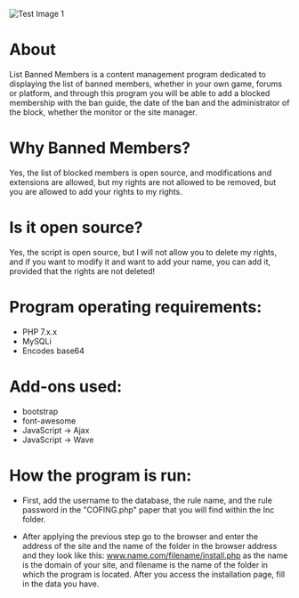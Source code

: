 ![Test Image 1](https://e.top4top.io/p_1719vwiam1.png)

# About
List Banned Members is a content management program dedicated to displaying the list of banned members, whether in your own game, forums or platform, and through this program you will be able to add a blocked membership with the ban guide, the date of the ban and the administrator of the block, whether the monitor or the site manager.

# Why Banned Members?
Yes, the list of blocked members is open source, and modifications and extensions are allowed, but my rights are not allowed to be removed, but you are allowed to add your rights to my rights.

# Is it open source?
Yes, the script is open source, but I will not allow you to delete my rights, and if you want to modify it and want to add your name, you can add it, provided that the rights are not deleted!

# Program operating requirements:
* PHP 7.x.x
* MySQLi
* Encodes base64

# Add-ons used:
* bootstrap
* font-awesome
* JavaScript -> Ajax
* JavaScript -> Wave

# How the program is run:

* First, add the username to the database, the rule name, and the rule password in the "COFING.php" paper that you will find within the Inc folder.

* After applying the previous step go to the browser and enter the address of the site and the name of the folder in the browser address and they look like this: www.name.com/filename/install.php as the name is the domain of your site, and filename is the name of the folder in which the program is located. After you access the installation page, fill in the data you have.
